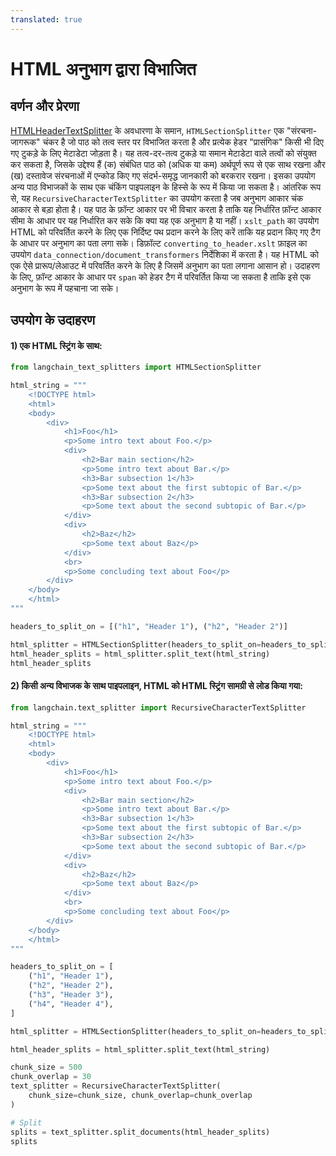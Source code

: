 ```yaml
---
translated: true
---
```


# HTML अनुभाग द्वारा विभाजित

## वर्णन और प्रेरणा

[HTMLHeaderTextSplitter](/docs/modules/data_connection/document_transformers/HTML_header_metadata) के अवधारणा के समान, `HTMLSectionSplitter` एक "संरचना-जागरूक" चंकर है जो पाठ को तत्व स्तर पर विभाजित करता है और प्रत्येक हेडर "प्रासंगिक" किसी भी दिए गए टुकड़े के लिए मेटाडेटा जोड़ता है। यह तत्व-दर-तत्व टुकड़े या समान मेटाडेटा वाले तत्वों को संयुक्त कर सकता है, जिसके उद्देश्य हैं (क) संबंधित पाठ को (अधिक या कम) अर्थपूर्ण रूप से एक साथ रखना और (ख) दस्तावेज संरचनाओं में एन्कोड किए गए संदर्भ-समृद्ध जानकारी को बरकरार रखना। इसका उपयोग अन्य पाठ विभाजकों के साथ एक चंकिंग पाइपलाइन के हिस्से के रूप में किया जा सकता है। आंतरिक रूप से, यह `RecursiveCharacterTextSplitter` का उपयोग करता है जब अनुभाग आकार चंक आकार से बड़ा होता है। यह पाठ के फ़ॉन्ट आकार पर भी विचार करता है ताकि यह निर्धारित फ़ॉन्ट आकार सीमा के आधार पर यह निर्धारित कर सके कि क्या यह एक अनुभाग है या नहीं। `xslt_path` का उपयोग HTML को परिवर्तित करने के लिए एक निर्दिष्ट पथ प्रदान करने के लिए करें ताकि यह प्रदान किए गए टैग के आधार पर अनुभाग का पता लगा सके। डिफ़ॉल्ट `converting_to_header.xslt` फ़ाइल का उपयोग `data_connection/document_transformers` निर्देशिका में करता है। यह HTML को एक ऐसे प्रारूप/लेआउट में परिवर्तित करने के लिए है जिसमें अनुभाग का पता लगाना आसान हो। उदाहरण के लिए, फ़ॉन्ट आकार के आधार पर `span` को हेडर टैग में परिवर्तित किया जा सकता है ताकि इसे एक अनुभाग के रूप में पहचाना जा सके।

## उपयोग के उदाहरण

#### 1) एक HTML स्ट्रिंग के साथ:

```python
from langchain_text_splitters import HTMLSectionSplitter

html_string = """
    <!DOCTYPE html>
    <html>
    <body>
        <div>
            <h1>Foo</h1>
            <p>Some intro text about Foo.</p>
            <div>
                <h2>Bar main section</h2>
                <p>Some intro text about Bar.</p>
                <h3>Bar subsection 1</h3>
                <p>Some text about the first subtopic of Bar.</p>
                <h3>Bar subsection 2</h3>
                <p>Some text about the second subtopic of Bar.</p>
            </div>
            <div>
                <h2>Baz</h2>
                <p>Some text about Baz</p>
            </div>
            <br>
            <p>Some concluding text about Foo</p>
        </div>
    </body>
    </html>
"""

headers_to_split_on = [("h1", "Header 1"), ("h2", "Header 2")]

html_splitter = HTMLSectionSplitter(headers_to_split_on=headers_to_split_on)
html_header_splits = html_splitter.split_text(html_string)
html_header_splits
```

#### 2) किसी अन्य विभाजक के साथ पाइपलाइन, HTML को HTML स्ट्रिंग सामग्री से लोड किया गया:

```python
from langchain.text_splitter import RecursiveCharacterTextSplitter

html_string = """
    <!DOCTYPE html>
    <html>
    <body>
        <div>
            <h1>Foo</h1>
            <p>Some intro text about Foo.</p>
            <div>
                <h2>Bar main section</h2>
                <p>Some intro text about Bar.</p>
                <h3>Bar subsection 1</h3>
                <p>Some text about the first subtopic of Bar.</p>
                <h3>Bar subsection 2</h3>
                <p>Some text about the second subtopic of Bar.</p>
            </div>
            <div>
                <h2>Baz</h2>
                <p>Some text about Baz</p>
            </div>
            <br>
            <p>Some concluding text about Foo</p>
        </div>
    </body>
    </html>
"""

headers_to_split_on = [
    ("h1", "Header 1"),
    ("h2", "Header 2"),
    ("h3", "Header 3"),
    ("h4", "Header 4"),
]

html_splitter = HTMLSectionSplitter(headers_to_split_on=headers_to_split_on)

html_header_splits = html_splitter.split_text(html_string)

chunk_size = 500
chunk_overlap = 30
text_splitter = RecursiveCharacterTextSplitter(
    chunk_size=chunk_size, chunk_overlap=chunk_overlap
)

# Split
splits = text_splitter.split_documents(html_header_splits)
splits
```
